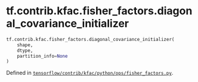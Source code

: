 <div itemscope itemtype="http://developers.google.com/ReferenceObject">
<meta itemprop="name" content="tf.contrib.kfac.fisher_factors.diagonal_covariance_initializer" />
</div>

# tf.contrib.kfac.fisher_factors.diagonal_covariance_initializer

``` python
tf.contrib.kfac.fisher_factors.diagonal_covariance_initializer(
    shape,
    dtype,
    partition_info=None
)
```



Defined in [`tensorflow/contrib/kfac/python/ops/fisher_factors.py`](https://www.tensorflow.org/code/tensorflow/contrib/kfac/python/ops/fisher_factors.py).

